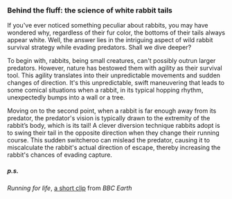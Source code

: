 ### Behind the fluff: the science of white rabbit tails

If you've ever noticed something peculiar about rabbits, you may have wondered why, regardless of their fur color, the bottoms of their tails always appear white. Well, the answer lies in the intriguing aspect of wild rabbit survival strategy while evading predators. Shall we dive deeper?

To begin with, rabbits, being small creatures, can't possibly outrun larger predators. However, nature has bestowed them with agility as their survival tool. This agility translates into their unpredictable movements and sudden changes of direction. It's this unpredictable, swift maneuvering that leads to some comical situations when a rabbit, in its typical hopping rhythm, unexpectedly bumps into a wall or a tree.

Moving on to the second point, when a rabbit is far enough away from its predator, the predator's vision is typically drawn to the extremity of the rabbit’s body, which is its tail! A clever diversion technique rabbits adopt is to swing their tail in the opposite direction when they change their running course. This sudden switcheroo can mislead the predator, causing it to miscalculate the rabbit's actual direction of escape, thereby increasing the rabbit's chances of evading capture.

##### p.s.
_Running for life_, [a short clip](https://youtu.be/gGludGaPKag?t=77) from _BBC Earth_
